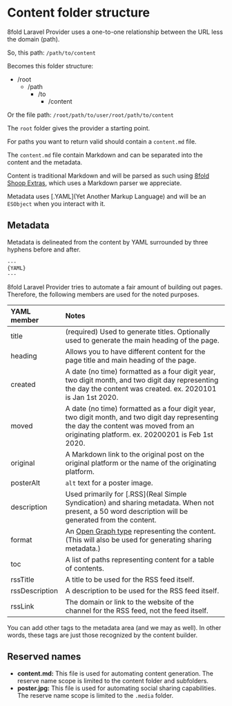 # Content folder structure

8fold Laravel Provider uses a one-to-one relationship between the URL less the domain (path).

So, this path: `/path/to/content`

Becomes this folder structure:

- /root
    - /path
        - /to
            - /content

Or the file path: `/root/path/to/user/root/path/to/content`

The `root` folder gives the provider a starting point.

For paths you want to return valid should contain a `content.md` file.

The `content.md` file contain Markdown and can be separated into the content and the metadata.

Content is traditional Markdown and will be parsed as such using [8fold Shoop Extras](https://github.com/8fold/php-shoop-extras), which uses a Markdown parser we appreciate.

Metadata uses [.YAML](Yet Another Markup Language) and will be an `ESObject` when you interact with it.

## Metadata

Metadata is delineated from the content by YAML surrounded by three hyphens before and after.

```
---
{YAML}
---
```

8fold Laravel Provider tries to automate a fair amount of building out pages. Therefore, the following members are used for the noted purposes.

|YAML member    |Notes                                                                                                 |
|:--------------|:-----------------------------------------------------------------------------------------------------|
|title          |(required) Used to generate titles. Optionally used to generate the main heading of the page.         |
|heading        |Allows you to have different content for the page title and main heading of the page.                 |
|created        |A date (no time) formatted as a four digit year, two digit month, and two digit day representing the day the content was created. ex. 2020101 is Jan 1st 2020. |
|moved          |A date (no time) formatted as a four digit year, two digit month, and two digit day representing the day the content was moved from an originating platform. ex. 20200201 is Feb 1st 2020. |
|original       |A Markdown link to the original post on the original platform or the name of the originating platform.|
|posterAlt      |`alt` text for a poster image.                                                                        |
|description    |Used primarily for [.RSS](Real Simple Syndication) and sharing metadata. When not present, a 50 word description will be generated from the content. |
|format         |An [Open Graph type](https://ogp.me/#types) representing the content. (This will also be used for generating sharing metadata.) |
|toc            |A list of paths representing content for a table of contents.                                         |
|rssTitle       |A title to be used for the RSS feed itself.                                                           |
|rssDescription |A description to be used for the RSS feed itself.                                                     |
|rssLink        |The domain or link to the website of the channel for the RSS feed, not the feed itself.               |

You can add other tags to the metadata area (and we may as well). In other words, these tags are just those recognized by the content builder.

## Reserved names

- **content.md:** This file is used for automating content generation. The reserve name scope is limited to the content folder and subfolders.
- **poster.jpg:** This file is used for automating social sharing capabilities. The reserve name scope is limited to the `.media` folder.
